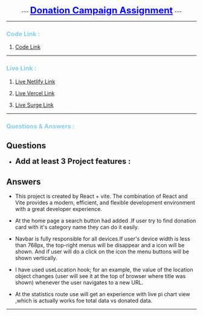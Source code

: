<p align="center">
 ---
  <b><span style="font-size: 24px ; color: blue"><u>Donation Campaign Assignment</u></span></b>
 ---
</p>


----
### <span style=" color: skyblue">Code Link : </span>

1. [Code Link](https://github.com/programming-hero-web-course-4/b8a8-donation-campaign-mr-tnmy-srkr "https://github.com/programming-hero-web-course-4/b8a8-donation-campaign-mr-tnmy-srkr")

---

### <span style=" color: skyblue">Live Link : </span>

1. [Live Netlify Link](https://my-donation-campaign-react.netlify.app/ "https://my-donation-campaign-react.netlify.app/")

2. [Live Vercel Link](https://donation-campaign-react.vercel.app/ "https://donation-campaign-react.vercel.app/")

3. [Live Surge Link](https://my-donation-campaign-react.surge.sh "https://my-donation-campaign-react.surge.sh")

---
### <span style=" color: skyblue"> Questions & Answers :</span>

##  Questions


- <span style="font-size: 20px">**Add at least 3 Project features :**</span>

##  Answers
- This project is created by React + vite.
   The combination of React and Vite provides a modern, efficient, and flexible development environment with a great developer experience.
- At the home page a search button had added .If user try to find donation card with it's category name they can do it easily.
- Navbar is fully responsible for all devices.If user's device width is less than 768px, the top-right menus will be disappear and a icon will be shown. And if user will do a click  on the icon the menu buttons will be shown vertically. 
- I have used useLocation hook; for an example, the value of the location object changes (user will see it at the top of browser where title was shown) whenever the user navigates to a new URL.

- At the statistics route use will get an experience with live pi chart view ,which is actually works foe total data vs donated data.

---